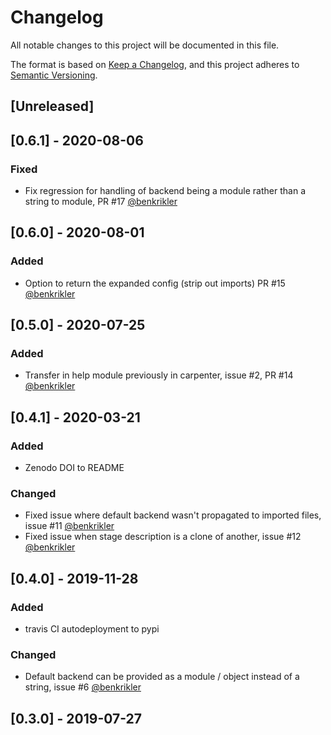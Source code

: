 # Changelog
All notable changes to this project will be documented in this file.

The format is based on [Keep a Changelog](https://keepachangelog.com/en/1.0.0/),
and this project adheres to [Semantic Versioning](https://semver.org/spec/v2.0.0.html).


## [Unreleased]
## [0.6.1] - 2020-08-06
### Fixed
- Fix regression for handling of backend being a module rather than a string to module, PR #17 [@benkrikler](https://github.com/benkrikler)

## [0.6.0] - 2020-08-01
### Added
- Option to return the expanded config (strip out imports) PR #15 [@benkrikler](https://github.com/benkrikler)

## [0.5.0] - 2020-07-25
### Added
- Transfer in help module previously in carpenter, issue #2, PR #14 [@benkrikler](https://github.com/benkrikler)

## [0.4.1] - 2020-03-21
### Added
- Zenodo DOI to README

### Changed
- Fixed issue where default backend wasn't propagated to imported files, issue #11 [@benkrikler](https://github.com/benkrikler)
- Fixed issue when stage description is a clone of another, issue #12 [@benkrikler](https://github.com/benkrikler)

## [0.4.0] - 2019-11-28
### Added
- travis CI autodeployment to pypi

### Changed
- Default backend can be provided as a module / object instead of a string, issue #6 [@benkrikler](https://github.com/benkrikler)


## [0.3.0] - 2019-07-27
